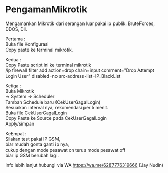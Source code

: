 # PengamanMikrotik

Mengamankan Mikrotik dari serangan luar pakai ip publik.
BruteForces, DDOS, Dll.

Pertama : <br>
Buka file Konfigurasi <br>
Copy paste ke terminal mikrotik.

Kedua : <br>
Copy Paste script ini ke terminal mikrotik <br>
/ip firewall filter add action=drop chain=input comment="Drop Attempt Login User" disabled=no src-address-list=IP_BlackList

Ketiga : <br>
Buka Mikrotik <br>
=> System => Scheduler  <br>
Tambah Schedule baru (CekUserGagalLogin) <br>
Sesuaikan interval nya, rekomendasi per 5 menit. <br>
Buka file CekUserGagalLogin <br>
Copy Paste ke Source pada CekUserGagalLogin <br>
Apply/simpan

KeEmpat : <br>
Silakan test pakai IP GSM, <br>
biar mudah gonta ganti ip nya, <br>
cukup dengan mode pesawat on terus mode pesawat off <br>
biar ip GSM berubah lagi. <br>

Info lebih lanjut hubungi via WA https://wa.me/6287776319666 (Jay Nudin)
